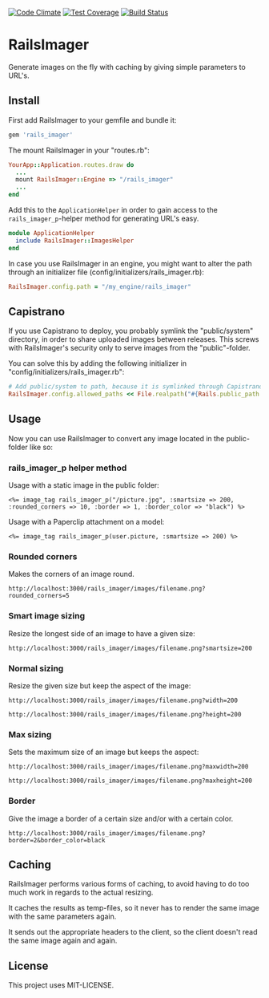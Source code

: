 [![Code Climate](https://codeclimate.com/github/kaspernj/rails_imager.png)](https://codeclimate.com/github/kaspernj/rails_imager)
[![Test Coverage](https://codeclimate.com/github/kaspernj/rails_imager/coverage.png)](https://codeclimate.com/github/kaspernj/rails_imager)
[![Build Status](https://api.shippable.com/projects/540e7b9d3479c5ea8f9ec23e/badge?branchName=master)](https://app.shippable.com/projects/540e7b9d3479c5ea8f9ec23e/builds/latest)

# RailsImager

Generate images on the fly with caching by giving simple parameters to URL's.

## Install

First add RailsImager to your gemfile and bundle it:

```ruby
gem 'rails_imager'
```

The mount RailsImager in your "routes.rb":

```ruby
YourApp::Application.routes.draw do
  ...
  mount RailsImager::Engine => "/rails_imager"
  ...
end
```

Add this to the `ApplicationHelper` in order to gain access to the `rails_imager_p`-helper method for generating URL's easy.
```ruby
module ApplicationHelper
  include RailsImager::ImagesHelper
end
```

In case you use RailsImager in an engine, you might want to alter the path through an initializer file (config/initializers/rails_imager.rb):
```ruby
RailsImager.config.path = "/my_engine/rails_imager"
```

## Capistrano

If you use Capistrano to deploy, you probably symlink the "public/system" directory, in order to share uploaded images between releases. This screws with RailsImager's security only to serve images from the "public"-folder.

You can solve this by adding the following initializer in "config/initializers/rails_imager.rb":
```ruby
# Add public/system to path, because it is symlinked through Capistrano on deployed servers.
RailsImager.config.allowed_paths << File.realpath("#{Rails.public_path.to_s}/system")
```

## Usage

Now you can use RailsImager to convert any image located in the public-folder like so:

### rails_imager_p helper method

Usage with a static image in the public folder:
```erb
<%= image_tag rails_imager_p("/picture.jpg", :smartsize => 200, :rounded_corners => 10, :border => 1, :border_color => "black") %>
```

Usage with a Paperclip attachment on a model:
```erb
<%= image_tag rails_imager_p(user.picture, :smartsize => 200) %>
```

### Rounded corners

Makes the corners of an image round.
```
http://localhost:3000/rails_imager/images/filename.png?rounded_corners=5
```

### Smart image sizing

Resize the longest side of an image to have a given size:
```
http://localhost:3000/rails_imager/images/filename.png?smartsize=200
```

### Normal sizing

Resize the given size but keep the aspect of the image:
```
http://localhost:3000/rails_imager/images/filename.png?width=200
```
```
http://localhost:3000/rails_imager/images/filename.png?height=200
```

### Max sizing

Sets the maximum size of an image but keeps the aspect:
```
http://localhost:3000/rails_imager/images/filename.png?maxwidth=200
```
```
http://localhost:3000/rails_imager/images/filename.png?maxheight=200
```

### Border

Give the image a border of a certain size and/or with a certain color.
```
http://localhost:3000/rails_imager/images/filename.png?border=2&border_color=black
```


## Caching

RailsImager performs various forms of caching, to avoid having to do too much work in regards to the actual resizing.

It caches the results as temp-files, so it never has to render the same image with the same parameters again.

It sends out the appropriate headers to the client, so the client doesn't read the same image again and again.


## License
This project uses MIT-LICENSE.
